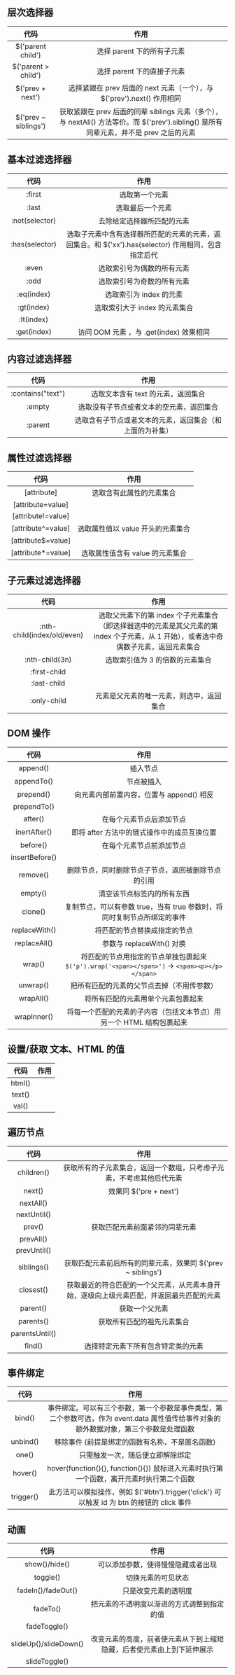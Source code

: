 ## 层次选择器

|          代码          |                    作用                    |
| :------------------: | :--------------------------------------: |
|  $('parent child')   |            选择 parent 下的所有子元素             |
| $('parent > child')  |            选择 parent 下的直接子元素             |
|   $('prev + next')   | 选择紧跟在 prev 后面的 next 元素（一个），与 $('prev').next() 作用相同 |
| $('prev ~ siblings') | 获取紧跟在 prev 后面的同辈 siblings 元素（多个），与 nextAll() 方法等价。而  $('prev').sibling() 是所有同辈元素，并不是 prev 之后的元素 |

## 基本过滤选择器

|       代码       |                    作用                    |
| :------------: | :--------------------------------------: |
|     :first     |                 选取第一个元素                  |
|     :last      |                 选取最后一个元素                 |
| :not(selector) |              去除给定选择器所匹配的元素               |
| :has(selector) | 选取子元素中含有选择器所匹配的元素的元素，返回集合。和 $('xx').has(selector) 作用相同，包含指定后代 |
|     :even      |              选取索引号为偶数的所有元素               |
|      :odd      |              选取索引号为奇数的所有元素               |
|   :eq(index)   |             选取索引为 index 的元素              |
|   :gt(index)   |            选取索引大于 index 的元素集合            |
|   :lt(index)   |                                          |
|  :get(index)   |      访问 DOM 元素 ，与 .get(index) 效果相同       |

## 内容过滤选择器

|        代码         |              作用              |
| :---------------: | :--------------------------: |
| :contains("text") |     选取文本含有 text 的元素，返回集合     |
|      :empty       |     选取没有子节点或者文本的空元素，返回集合     |
|      :parent      | 选取含有子节点或者文本的元素，返回集合（和上面的为补集） |

## 属性过滤选择器

|         代码         |          作用          |
| :----------------: | :------------------: |
|    [attribute]     |     选取含有此属性的元素集合     |
| [attribute=value]  |                      |
| [attribute!=value] |                      |
| [attribute^=value] | 选取属性值以 value 开头的元素集合 |
| [attribute$=value] |                      |
| [attribute*=value] | 选取属性值含有 value 的元素集合  |

## 子元素过滤选择器 

|             代码             |                    作用                    |
| :------------------------: | :--------------------------------------: |
| :nth-child(index/old/even) | 选取父元素下的第 index 个子元素集合（即选择器选中的元素是其父元素的第 index 个子元素，从 1 开始），或者选中奇偶数子元素，返回元素集合 |
|       :nth-child(3n)       |            选取索引值为 3 的倍数的元素集合             |
|        :first-child        |                                          |
|        :last-child         |                                          |
|        :only-child         |           元素是父元素的唯一元素，则选中，返回集合           |

## DOM 操作

|       代码       |                    作用                    |
| :------------: | :--------------------------------------: |
|    append()    |                   插入节点                   |
|   appendTo()   |                  节点被插入                   |
|   prepend()    |        向元素内部前置内容，位置与 append() 相反         |
|  prependTo()   |                                          |
|    after()     |               在每个元素节点后添加节点               |
|  inertAfter()  |        即将 after 方法中的链式操作中的成员互换位置         |
|    before()    |               在每个元素节点前添加节点               |
| insertBefore() |                                          |
|    remove()    |        删除节点，同时删除节点子节点，返回被删除节点的引用         |
|    empty()     |              清空该节点标签内的所有东西               |
|    clone()     | 复制节点，可以有参数 true，当有 true 参数时，将同时复制节点所绑定的事件 |
| replaceWith()  |              将匹配的节点替换成指定的节点              |
|  replaceAll()  |           参数与 replaceWith() 对换           |
|     wrap()     | 将匹配的节点用指定的节点单独包裹起来 `$('p').wrap('<span></span>')` -> `<span><p></p></span>` |
|    unwrap()    |          把所有匹配的元素的父节点去掉（不用传参数）           |
|   wrapAll()    |            将所有匹配的元素用单个元素包裹起来             |
|  wrapInner()   |  将每一个匹配的元素的子内容（包括文本节点）用另一个 HTML 结构包裹起来   |

## 设置/获取 文本、HTML 的值

|   代码   |  作用  |
| :----: | :--: |
| html() |      |
| text() |      |
| val()  |      |

## 遍历节点

|       代码       |                    作用                    |
| :------------: | :--------------------------------------: |
|   children()   |    获取所有的子元素集合，返回一个数组，只考虑子元素，不考虑其他后代元素    |
|     next()     |           效果同 $('pre + next')            |
|   nextAll()    |                                          |
|  nextUntil()   |                                          |
|     prev()     |             获取匹配元素前面紧邻的同辈元素              |
|   prevAll()    |                                          |
|  prevUntil()   |                                          |
|   siblings()   | 获取匹配元素前后所有的同辈元素，效果同 $('prev ~ siblings') |
|   closest()    | 获取最近的符合匹配的一个父元素，从元素本身开始，逐级向上级元素匹配，并返回最先匹配的元素 |
|    parent()    |                 获取一个父元素                  |
|   parents()    |              获取所有匹配的祖先元素集合               |
| parentsUntil() |                                          |
|     find()     |            选择特定元素下所有包含特定类的元素             |

##  事件绑定

|    代码     |                    作用                    |
| :-------: | :--------------------------------------: |
|  bind()   | 事件绑定。可以有三个参数，第一个参数是事件类型，第二个参数可选，作为 event.data 属性值传给事件对象的额外数据对象，第三个参数是处理函数 |
| unbind()  |        移除事件 (前提是绑定的函数有名称，不是匿名函数)         |
|   one()   |             只需触发一次，随后便立即解除绑定             |
|  hover()  | hover(function(){}, function(){}) 鼠标进入元素时执行第一个函数，离开元素时执行第二个函数 |
| trigger() | 此方法可以模拟操作，例如 $('#btn').trigger('click') 可以触发 id 为 btn 的按钮的 click 事件 |

## 动画

|          代码           |                 作用                  |
| :-------------------: | :---------------------------------: |
|     show()/hide()     |          可以添加参数，使得慢慢隐藏或者出现          |
|       toggle()        |              切换元素的可见状态              |
|  fadeIn()/fadeOut()   |             只是改变元素的透明度              |
|       fadeTo()        |        把元素的不透明度以渐进的方式调整到指定的值        |
|     fadeToggle()      |                                     |
| slideUp()/slideDown() | 改变元素的高度，前者使元素从下到上缩短隐藏，后者使元素由上到下延伸展示 |
|     slideToggle()     |                                     |

